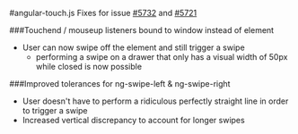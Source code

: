 #angular-touch.js
Fixes for issue [#5732](https://github.com/angular/angular.js/issues/5732) and [#5721](https://github.com/angular/angular.js/issues/5721)

###Touchend / mouseup listeners bound to window instead of element
- User can now swipe off the element and still trigger a swipe
  * performing a swipe on a drawer that only has a visual width of 50px while closed is now possible

###Improved tolerances for ng-swipe-left & ng-swipe-right
- User doesn't have to perform a ridiculous perfectly straight line in order to trigger a swipe
- Increased vertical discrepancy to account for longer swipes